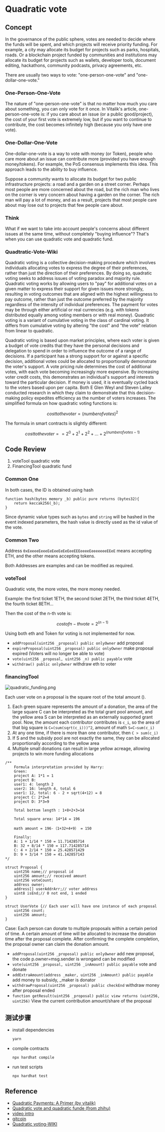 # Quadratic vote

## Concept

In the governance of the public sphere, votes are needed to decide where the funds will be spent, and which projects will receive priority funding. For example, a city may allocate its budget for projects such as parks, hospitals, roads. Or a blockchain project funded by communities and institutions may allocate its budget for projects such as wallets, developer tools, document editing, hackathons, community podcasts, privacy agreements, etc.

There are usually two ways to vote: "one-person-one-vote" and "one-dollar-one-vote."

### One-Person-One-Vote

The nature of "one-person-one-vote" is that no matter how much you care about something, you can only vote for it once. In Vitalik's article, one-person-one-vote is: if you care about an issue (or a public good/project), the cost of your first vote is extremely low, but if you want to continue to contribute, the cost becomes infinitely high (because you only have one vote).

### One-Dollar-One-Vote

One-dollar-one-vote is a way to vote with money (or Token), people who care more about an issue can contribute more (provided you have enough money/tokens). For example, the PoS consensus implements this idea. This approach leads to the ability to buy influence.

Suppose a community wants to allocate its budget for two public infrastructure projects: a road and a garden on a street corner. Perhaps most people are more concerned about the road, but the rich man who lives on the corner is very concern about having a garden on the corner. The rich man will pay a lot of money, and as a result, projects that most people care about may lose out to projects that few people care about.

### Think

What if we want to take into account people's concerns about different issues at the same time, without completely "buying influence"? That's when you can use quadratic vote and quadratic fund.

### Quadtratic-Vote-Wiki

Quadratic voting is a collective decision-making procedure which involves individuals allocating votes to express the degree of their preferences, rather than just the direction of their preferences. By doing so, quadratic voting seeks to address issues of voting paradox and majority rule. Quadratic voting works by allowing users to "pay" for additional votes on a given matter to express their support for given issues more strongly, resulting in voting outcomes that are aligned with the highest willingness to pay outcome, rather than just the outcome preferred by the majority regardless of the intensity of individual preferences. The payment for votes may be through either artificial or real currencies (e.g. with tokens distributed equally among voting members or with real money). Quadratic voting is a variant of cumulative voting in the class of cardinal voting. It differs from cumulative voting by altering "the cost" and "the vote" relation from linear to quadratic.

Quadratic voting is based upon market principles, where each voter is given a budget of vote credits that they have the personal decisions and delegation to spend in order to influence the outcome of a range of decisions. If a participant has a strong support for or against a specific decision, additional votes could be allocated to proportionally demonstrate the voter's support. A vote pricing rule determines the cost of additional votes, with each vote becoming increasingly more expensive. By increasing voter credit costs, this demonstrates an individual's support and interests toward the particular decision. If money is used, it is eventually cycled back to the voters based upon per capita. Both E Glen Weyl and Steven Lalley conducted research in which they claim to demonstrate that this decision-making policy expedites efficiency as the number of voters increases. The simplified formula on how quadratic voting functions is:

```math
cost to the voter = (number of votes)^2
```

The formula in smart contracts is slightly different:

```math
cost to the voter =  = 2^0 + 2^1 + 2^2 + ... + 2^(number of votes - 1)
```

## Code Review

1. voteTool quadratic vote
2. FinancingTool quadratic fund

### Common One

In both cases, the ID is obtained using hash

```solidity
function hash(bytes memory _b) public pure returns (bytes32){
    return keccak256(_b);
}
```

Since dynamic value types such as `bytes` and `string` will be hashed in the event indexed parameters, the hash value is directly used as the id value of the vote.

### Common Two

Address `0xEeeeeEeeeEeEeeEeEeEeeEEEeeeeEeeeeeeeEEeE` means accepting ETH, and the other means accepting tokens.

Both Addresses are examples and can be modified as required.

### voteTool

Quadratic vote, the more votes, the more money needed.

Example: the first ticket 1ETH, the second ticket 2ETH, the third ticket 4ETH, the fourth ticket 8ETH...

Then the cost of the n-th vote is:

```math
cost of n-th vote = 2^(n-1)
```

Using both eth and Token for voting is not implemented for now.

- `addProposal(uint256 _proposal) public onlyOwner` add proposal
- `expireProposal(uint256 _proposal) public onlyOwner` make proposal expired (Voters will no longer be able to vote)
- `vote(uint256 _proposal, uint256 _n) public payable` vote
- `withdraw() public onlyOwner` withdraw eth to voter

### financingTool

![quadratic_funding.png](https://vitalik.ca/images/qv-files/quadratic_funding.png)

Each user vote on a proposal is the square root of the total amount ().

1. Each green square represents the amount of a donation, the area of the large square C can be interpreted as the total grant pool amount, and the yellow area S can be interpreted as an externally supported grant pool. Now, the amount each contributor contributes is `c_i`, so the area of that big square is `C=(sum(sqrt(c_i)))^2`, amount of math `S=C−sum(c_i)`
2. At any one time, if there is more than one contributor, then `C > sum(c_i)`
3. If S and the subsidy pool are not exactly the same, they can be allocated proportionally according to the yellow area
4. Multiple small donations can result in large yellow acreage, allowing projects to win more funding allocations

```solidity
/**
    Formula interpretation provided by Harry:
    Green: 
    project A: 1*1 = 1
    project B: 
    user1: 4: length 2
    user2: 16: length 4, total 6
    user1: 12, total: 6 - 2 + sqrt(4+12) = 8
    project C: 2*2=4
    project D: 3*3=9

    Total bottom length : 1+8+2+3=14

    Total square area: 14*14 = 196

    math amount = 196-（1+32+4+9） = 150

    Finally: 
    A: 1 + 1/14 * 150 = 11.714285714
    B: 32 + 8/14 * 150 = 117.714285714
    C: 4 + 2/14 * 150 = 25.428571429
    D: 9 + 3/14 * 150 = 41.142857143
*/

struct Proposal {
    uint256 name;// proposal id
    uint256 amount;// received amount
    uint256 voteCount;
    address owner;
    address[] userAddrArr;// voter address
    uint8 isEnd;// 0 not end, 1 ended
}

struct UserVote {// Each user will have one instance of each proposal
    uint256 count;
    uint256 amount;
}

```

Case: Each person can donate to multiple proposals within a certain period of time. A certain amount of time will be allocated to increase the donation time after the proposal complete. After confirming the complete completion, the proposal owner can claim the donation amount.

- `addProposal(uint256 _proposal) public onlyOwner` add new proposal, the code p.owner=msg.sender is wrongand can be modified
- `vote(uint256 _proposal, uint256 _inAmount) public payable` vote and donate
- `addExtraAmount(address _maker, uint256 _inAmount) public payable` add money to subsidy, _maker is donator
- `withdrawProposal(uint256 _proposal) public checkEnd` withdraw money after proposal ended
- `function getResult(uint256 _proposal) public view returns (uint256, uint256)` View the current contribution amount/share of the proposal

## 测试步骤

- install dependencies

  ```sh
  yarn
  ```

- compile contracts

  ```sh
  npx hardhat compile
  ```

- run test scripts

  ```sh
  npx hardhat test
  ```

## Reference

- [Quadratic Payments: A Primer (by vitalik)](https://vitalik.ca/general/2019/12/07/quadratic.html)
- [Quadratic vote and quadratic funde (from zhihu)](https://www.matataki.io/p/6113)
- [video intro](https://www.bilibili.com/video/BV1Y5411w77b/)
- [gitcoin](https://gitcoin.co/blog/gitcoin-grants-quadratic-funding-for-the-world/)
- [Quadratic voting-WIKI](https://en.wikipedia.org/wiki/Quadratic_voting)
